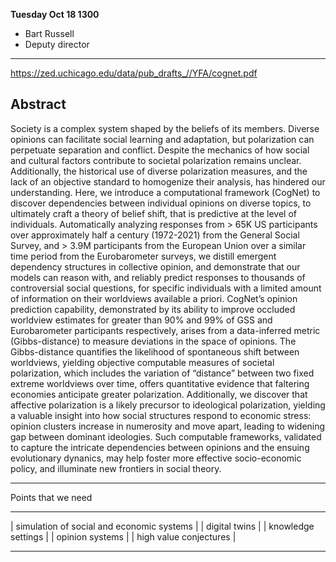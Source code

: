 **Tuesday Oct 18 1300**

+ Bart Russell 
+ Deputy director

----

https://zed.uchicago.edu/data/pub_drafts_//YFA/cognet.pdf

## Abstract

Society is a complex system shaped by the beliefs of its members. Diverse opinions can facilitate social
learning and adaptation, but polarization can perpetuate separation and conflict. Despite the mechanics
of how social and cultural factors contribute to societal polarization remains unclear. Additionally, the
historical use of diverse polarization measures, and the lack of an objective standard to homogenize
their analysis, has hindered our understanding. Here, we introduce a computational framework (CogNet)
to discover dependencies between individual opinions on diverse topics, to ultimately craft a theory of
belief shift, that is predictive at the level of individuals. Automatically analyzing responses from > 65K US
participants over approximately half a century (1972-2021) from the General Social Survey, and > 3.9M
participants from the European Union over a similar time period from the Eurobarometer surveys,
we distill emergent dependency structures in collective opinion, and demonstrate that our models can
reason with, and reliably predict responses to thousands of controversial social questions, for specific
individuals with a limited amount of information on their worldviews available a priori. CogNet’s opinion
prediction capability, demonstrated by its ability to improve occluded worldview estimates for greater
than 90% and 99% of GSS and Eurobarometer participants respectively, arises from a data-inferred metric
(Gibbs-distance) to measure deviations in the space of opinions. The Gibbs-distance quantifies the
likelihood of spontaneous shift between worldviews, yielding objective computable measures of societal
polarization, which includes the variation of “distance” between two fixed extreme worldviews over time,
offers quantitative evidence that faltering economies anticipate greater polarization. Additionally, we
discover that affective polarization is a likely precursor to ideological polarization, yielding a valuable
insight into how social structures respond to economic stress: opinion clusters increase in numerosity
and move apart, leading to widening gap between dominant ideologies. Such computable frameworks,
validated to capture the intricate dependencies between opinions and the ensuing evolutionary dynanics,
may help foster more effective socio-economic policy, and illuminate new frontiers in social theory.

---
Points that we need 


--------------------------------------------
| simulation of social and economic systems | 
| digital twins | 
| knowledge settings | 
| opinion systems | 
| high value conjectures |

---





